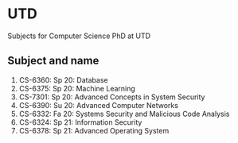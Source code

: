 # UTD
Subjects for Computer Science PhD at UTD

## Subject and name

1. CS-6360: Sp 20: Database
1. CS-6375: Sp 20: Machine Learning
1. CS-7301: Sp 20: Advanced Concepts in System Security
1. CS-6390: Su 20: Advanced Computer Networks
1. CS-6332: Fa 20:   Systems Security and Malicious Code Analysis
1. CS-6324: Sp 21: Information Security
1. CS-6378: Sp 21: Advanced Operating System


